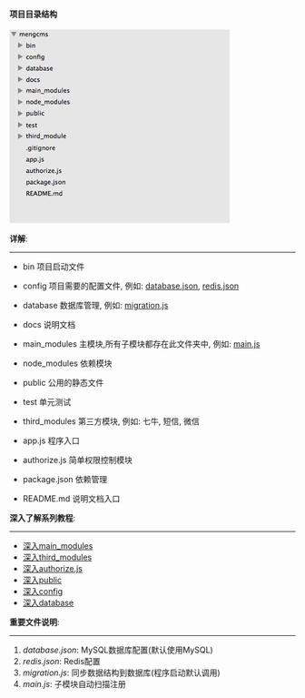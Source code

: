 #### 项目目录结构

![项目结构截图](./images/c.png "项目结构截图")

**详解**:

---

* bin 项目启动文件

* config 项目需要的配置文件, 例如: [database.json](../config/database.json), [redis.json](../config/redis.json)

* database 数据库管理, 例如: [migration.js](../database/migration.js) 

* docs 说明文档

* main_modules 主模块,所有子模块都存在此文件夹中, 例如: [main.js](../main_modules/main.js)  

* node_modules 依赖模块

* public 公用的静态文件

* test 单元测试

* third_modules 第三方模块, 例如: 七牛, 短信, 微信

* app.js 程序入口

* authorize.js 简单权限控制模块

* package.json 依赖管理

* README.md 说明文档入口


**深入了解系列教程**:

---

* [深入main_modules]()
* [深入third_modules]()
* [深入authorize.js]()
* [深入public]()
* [深入config]()
* [深入database]()

**重要文件说明**:

---

1. _database.json_:   MySQL数据库配置(默认使用MySQL)
2. _redis.json_: Redis配置
3. _migration.js_: 同步数据结构到数据库(程序启动默认调用)
4. _main.js_: 子模块自动扫描注册





	